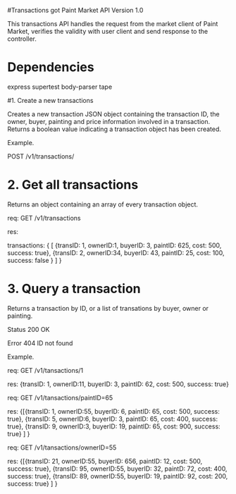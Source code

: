 #Transactions got Paint Market API
Version 1.0


This transactions API handles the request from the market client of Paint Market, verifies the validity with user client and send response to the controller.

# Dependencies

express
supertest
body-parser
tape


#1. Create a new transactions

Creates a new transaction JSON object containing the transaction ID, the owner, buyer, painting and price information involved in a transaction. Returns a boolean value indicating a transaction object has been created.

Example.

 POST /v1/transactions/



# 2. Get all transactions

Returns an object containing an array of every transaction object.

req: GET /v1/transactions

res:

  transactions: { [ {transID: 1, ownerID:1, buyerID: 3, paintID: 625, cost: 500, success: true},   {transID: 2, ownerID:34, buyerID: 43, paintID: 25, cost: 100, success: false } ] }

# 3. Query a transaction

Returns a transaction by ID, or a list of transations by buyer, owner or painting.

 Status 200 OK

 Error  404  ID not found

Example.

req: GET /v1/tansactions/1

res:     {transID: 1, ownerID:11, buyerID: 3, paintID: 62, cost: 500, success: true}





req:  GET /v1/tansactions/paintID=65

res: {[{transID: 1, ownerID:55, buyerID: 6, paintID: 65, cost: 500, success: true},
     {transID: 5, ownerID:6, buyerID: 3, paintID: 65, cost: 400, success: true},
     {transID: 9, ownerID:3, buyerID: 19, paintID: 65, cost: 900, success: true} ] }






req:  GET /v1/tansactions/ownerID=55

res:   {[{transID: 21, ownerID:55, buyerID: 656, paintID: 12, cost: 500, success: true},
       {transID: 95, ownerID:55, buyerID: 32, paintD: 72, cost: 400, success: true},
       {transID: 89, ownerID:55, buyerID: 19, paintID: 92, cost: 200, success: true} ] }









